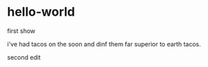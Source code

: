 # hello-world
first show

i've had tacos on the soon and dinf them far superior to earth tacos.

second edit
